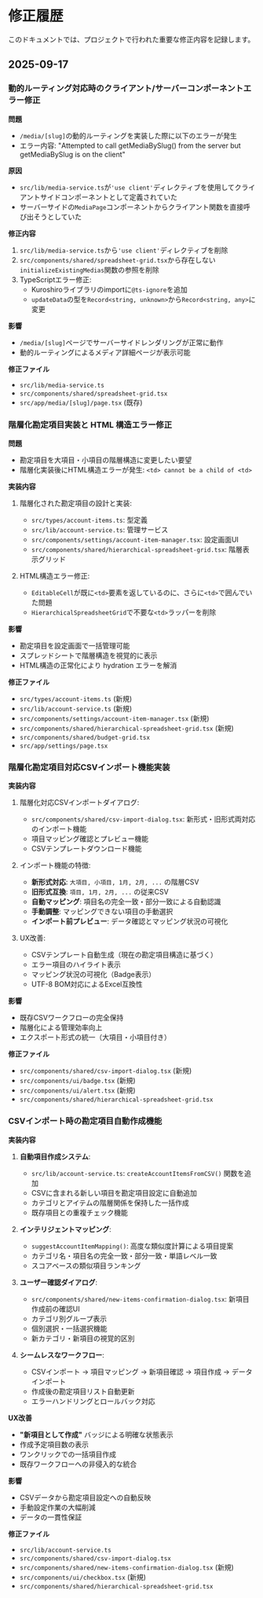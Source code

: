 # 修正履歴

このドキュメントでは、プロジェクトで行われた重要な修正内容を記録します。

## 2025-09-17

### 動的ルーティング対応時のクライアント/サーバーコンポーネントエラー修正

**問題**
- `/media/[slug]`の動的ルーティングを実装した際に以下のエラーが発生
- エラー内容: "Attempted to call getMediaBySlug() from the server but getMediaBySlug is on the client"

**原因**
- `src/lib/media-service.ts`が`'use client'`ディレクティブを使用してクライアントサイドコンポーネントとして定義されていた
- サーバーサイドの`MediaPage`コンポーネントからクライアント関数を直接呼び出そうとしていた

**修正内容**
1. `src/lib/media-service.ts`から`'use client'`ディレクティブを削除
2. `src/components/shared/spreadsheet-grid.tsx`から存在しない`initializeExistingMedias`関数の参照を削除
3. TypeScriptエラー修正:
   - Kuroshiroライブラリのimportに`@ts-ignore`を追加
   - `updateData`の型を`Record<string, unknown>`から`Record<string, any>`に変更

**影響**
- `/media/[slug]`ページでサーバーサイドレンダリングが正常に動作
- 動的ルーティングによるメディア詳細ページが表示可能

**修正ファイル**
- `src/lib/media-service.ts`
- `src/components/shared/spreadsheet-grid.tsx`
- `src/app/media/[slug]/page.tsx` (既存)

### 階層化勘定項目実装と HTML 構造エラー修正

**問題**
- 勘定項目を大項目・小項目の階層構造に変更したい要望
- 階層化実装後にHTML構造エラーが発生: `<td> cannot be a child of <td>`

**実装内容**
1. 階層化された勘定項目の設計と実装:
   - `src/types/account-items.ts`: 型定義
   - `src/lib/account-service.ts`: 管理サービス
   - `src/components/settings/account-item-manager.tsx`: 設定画面UI
   - `src/components/shared/hierarchical-spreadsheet-grid.tsx`: 階層表示グリッド

2. HTML構造エラー修正:
   - `EditableCell`が既に`<td>`要素を返しているのに、さらに`<td>`で囲んでいた問題
   - `HierarchicalSpreadsheetGrid`で不要な`<td>`ラッパーを削除

**影響**
- 勘定項目を設定画面で一括管理可能
- スプレッドシートで階層構造を視覚的に表示
- HTML構造の正常化により hydration エラーを解消

**修正ファイル**
- `src/types/account-items.ts` (新規)
- `src/lib/account-service.ts` (新規)
- `src/components/settings/account-item-manager.tsx` (新規)
- `src/components/shared/hierarchical-spreadsheet-grid.tsx` (新規)
- `src/components/shared/budget-grid.tsx`
- `src/app/settings/page.tsx`

### 階層化勘定項目対応CSVインポート機能実装

**実装内容**
1. 階層化対応CSVインポートダイアログ:
   - `src/components/shared/csv-import-dialog.tsx`: 新形式・旧形式両対応のインポート機能
   - 項目マッピング確認とプレビュー機能
   - CSVテンプレートダウンロード機能

2. インポート機能の特徴:
   - **新形式対応**: `大項目, 小項目, 1月, 2月, ...` の階層CSV
   - **旧形式互換**: `項目, 1月, 2月, ...` の従来CSV
   - **自動マッピング**: 項目名の完全一致・部分一致による自動認識
   - **手動調整**: マッピングできない項目の手動選択
   - **インポート前プレビュー**: データ確認とマッピング状況の可視化

3. UX改善:
   - CSVテンプレート自動生成（現在の勘定項目構造に基づく）
   - エラー項目のハイライト表示
   - マッピング状況の可視化（Badge表示）
   - UTF-8 BOM対応によるExcel互換性

**影響**
- 既存CSVワークフローの完全保持
- 階層化による管理効率向上
- エクスポート形式の統一（大項目・小項目付き）

**修正ファイル**
- `src/components/shared/csv-import-dialog.tsx` (新規)
- `src/components/ui/badge.tsx` (新規)
- `src/components/ui/alert.tsx` (新規)
- `src/components/shared/hierarchical-spreadsheet-grid.tsx`

### CSVインポート時の勘定項目自動作成機能

**実装内容**
1. **自動項目作成システム**:
   - `src/lib/account-service.ts`: `createAccountItemsFromCSV()` 関数を追加
   - CSVに含まれる新しい項目を勘定項目設定に自動追加
   - カテゴリとアイテムの階層関係を保持した一括作成
   - 既存項目との重複チェック機能

2. **インテリジェントマッピング**:
   - `suggestAccountItemMapping()`: 高度な類似度計算による項目提案
   - カテゴリ名・項目名の完全一致・部分一致・単語レベル一致
   - スコアベースの類似項目ランキング

3. **ユーザー確認ダイアログ**:
   - `src/components/shared/new-items-confirmation-dialog.tsx`: 新項目作成前の確認UI
   - カテゴリ別グループ表示
   - 個別選択・一括選択機能
   - 新カテゴリ・新項目の視覚的区別

4. **シームレスなワークフロー**:
   - CSVインポート → 項目マッピング → 新項目確認 → 項目作成 → データインポート
   - 作成後の勘定項目リスト自動更新
   - エラーハンドリングとロールバック対応

**UX改善**
- **"新項目として作成"** バッジによる明確な状態表示
- 作成予定項目数の表示
- ワンクリックでの一括項目作成
- 既存ワークフローへの非侵入的な統合

**影響**
- CSVデータから勘定項目設定への自動反映
- 手動設定作業の大幅削減
- データの一貫性保証

**修正ファイル**
- `src/lib/account-service.ts`
- `src/components/shared/csv-import-dialog.tsx`
- `src/components/shared/new-items-confirmation-dialog.tsx` (新規)
- `src/components/ui/checkbox.tsx` (新規)
- `src/components/shared/hierarchical-spreadsheet-grid.tsx`